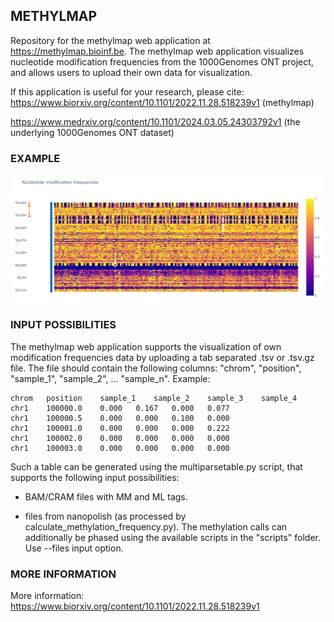 ## METHYLMAP

Repository for the methylmap web application at https://methylmap.bioinf.be. 
The methylmap web application visualizes nucleotide modification frequencies from the 1000Genomes ONT project, and allows users to upload their own data for visualization.
 
If this application is useful for your research, please cite:
https://www.biorxiv.org/content/10.1101/2022.11.28.518239v1 (methylmap)


https://www.medrxiv.org/content/10.1101/2024.03.05.24303792v1 (the underlying 1000Genomes ONT dataset)


### EXAMPLE

![GNAS methylmap](example/20221213182515.png)  

### INPUT POSSIBILITIES

The methylmap web application supports the visualization of own modification frequencies data by uploading a tab separated .tsv or .tsv.gz file. The file should contain the following columns: "chrom", "position", "sample_1", "sample_2", ... "sample_n". Example:
```
chrom	position	sample_1	sample_2	sample_3	sample_4
chr1	100000.0	0.000	0.167	0.000	0.077
chr1	100000.5	0.000	0.000	0.100	0.000
chr1	100001.0	0.000	0.000	0.000	0.222
chr1	100002.0	0.000	0.000	0.000	0.000
chr1	100003.0	0.000	0.000	0.000	0.000
```

Such a table can be generated using the multiparsetable.py script, that supports the following input possibilities:
- BAM/CRAM files with MM and ML tags. 

- files from nanopolish (as processed by calculate_methylation_frequency.py). The methylation calls can additionally be phased using the available scripts in the "scripts" folder. Use --files input option.


### MORE INFORMATION

More information: https://www.biorxiv.org/content/10.1101/2022.11.28.518239v1